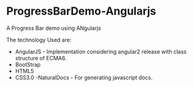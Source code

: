 # ProgressBarDemo-Angularjs
A Progress Bar demo using ANgularjs

The technology Used are:
- AngularJS - Implementation considering angular2 release with class structure of ECMA6.
- BootStrap
- HTML5
- CSS3.0
-NaturalDocs - For generating javascript docs.
